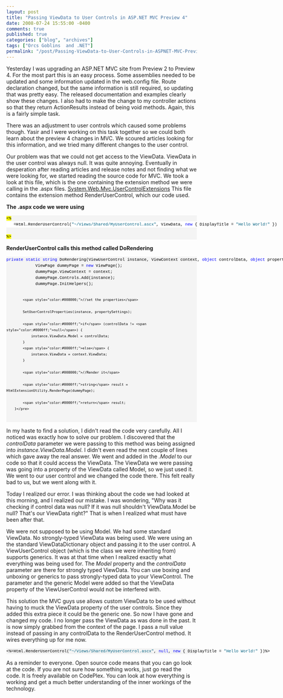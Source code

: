 ```yaml
---
layout: post
title: "Passing ViewData to User Controls in ASP.NET MVC Preview 4"
date: 2008-07-24 15:55:00 -0400
comments: true
published: true
categories: ["blog", "archives"]
tags: ["Orcs Goblins  and .NET"]
permalink: "/post/Passing-ViewData-to-User-Controls-in-ASPNET-MVC-Preview-4/"
---
```

<!-- more -->

<p>Yesterday I was upgrading an ASP.NET MVC site from Preview 2 to Preview 4. For the most part this is an easy process. Some assemblies needed to be updated and some information updated in the web.config file. Route declaration changed, but the same information is still required, so updating that was pretty easy. The released documentation and examples clearly show these changes. I also had to make the change to my controller actions so that they return ActionResults instead of being void methods. Again, this is a fairly simple task.</p>
<p>There was an adjustment to user controls which caused some problems though. Yasir and I were working on this task together so we could both learn about the preview 4 changes in MVC. We scoured articles looking for this information, and we tried many different changes to the user control.</p>
<p>Our problem was that we could not get access to the ViewData. ViewData in the user control was always null. It was quite annoying. Eventually in desperation after reading articles and release notes and not finding what we were looking for, we started reading the source code for MVC. We took a look at this file, which is the one containing the extension method we were calling in the .aspx files. <a title="http://www.codeplex.com/aspnet/SourceControl/FileView.aspx?itemId=8283&amp;changeSetId=12044" href="http://www.codeplex.com/aspnet/SourceControl/FileView.aspx?itemId=8283&amp;changeSetId=12044" target="_blank">System.Web.Mvc.UserControlExtensions</a> This file contains the extension method RenderUserControl, which our code used.</p>
<p><strong>The .aspx code we were using</strong></p>
<div>
<pre style="font-size: 8pt; margin: 0em; overflow: visible; width: 100%; color: black; line-height: 12pt; font-family: consolas, 'Courier New', courier, monospace; background-color: #f4f4f4; border-style: none; padding: 0px;"><span style="background-color:#ffff00;">&lt;%</span><pre style="font-size: 8pt; margin: 0em; overflow: visible; width: 100%; color: black; line-height: 12pt; font-family: consolas, 'Courier New', courier, monospace; background-color: white; border-style: none; padding: 0px;"><span style="color:#606060;">   </span>=Html.RenderUserControl(<span style="color:#006080;">"~/Views/Shared/MyUserControl.ascx"</span>, ViewData, <span style="color:#0000ff;">new</span> { DisplayTitle = <span style="color:#006080;">"Hello World!"</span> }) </pre>
<span style="background-color:#ffff00;">%&gt;</span></pre>
</div>
<p><strong>RenderUserControl calls this method called DoRendering</strong></p>
<div>
<pre style="font-size: 8pt; margin: 0em; overflow: visible; width: 100%; color: black; line-height: 12pt; font-family: consolas, 'Courier New', courier, monospace; background-color: #f4f4f4; border-style: none; padding: 0px;"><span style="color:#0000ff;">private</span> <span style="color:#0000ff;">static</span> <span style="color:#0000ff;">string</span> DoRendering(ViewUserControl instance, ViewContext context, <span style="color:#0000ff;">object</span> controlData, <span style="color:#0000ff;">object</span> propertySettings) {
            ViewPage dummyPage = <span style="color:#0000ff;">new</span> ViewPage();
            dummyPage.ViewContext = context;
            dummyPage.Controls.Add(instance);
            dummyPage.InitHelpers();

            <span style="color:#008000;">//set the properties</span>

            SetUserControlProperties(instance, propertySettings);

            <span style="color:#0000ff;">if</span> (controlData != <span style="color:#0000ff;">null</span>) {
                instance.ViewData.Model = controlData;
            }
            <span style="color:#0000ff;">else</span> {
                instance.ViewData = context.ViewData;
            }

            <span style="color:#008000;">//Render it</span>

            <span style="color:#0000ff;">string</span> result = HtmlExtensionUtility.RenderPage(dummyPage);

            <span style="color:#0000ff;">return</span> result;
        }</pre>
</div>
<p>In my haste to find a solution, I didn't read the code very carefully. All I noticed was exactly how to solve our problem. I discovered that the <em>controlData</em> parameter we were passing to this method was being assigned into <em>instance.ViewData.Model</em>. I didn't even read the next couple of lines which gave away the real answer. We went and added in the <em>.Model</em> to our code so that it could access the ViewData. The ViewData we were passing was going into a property of the ViewData called Model, so we just used it. We went to our user control and we changed the code there. This felt really bad to us, but we went along with it.</p>
<p>Today I realized our error. I was thinking about the code we had looked at this morning, and I realized our mistake. I was wondering, "Why was it checking if control data was null? If it was null shouldn't ViewData.Model be null? That's our ViewData right?" That is when I realized what must have been after that.</p>
<p>We were not supposed to be using Model. We had some standard ViewData. No strongly-typed ViewData was being used. We were using an the standard ViewDataDictionary object and passing it to the user control. A ViewUserControl object (which is the class we were inheriting from) supports generics. It was at that time when I realized exactly what everything was being used for. The <em>Model</em> property and the <em>controlData</em> parameter are there for strongly typed ViewData. You can use boxing and unboxing or generics to pass strongly-typed data to your ViewControl. The parameter and the generic Model were added so that the ViewData property of the ViewUserControl would not be interfered with.</p>
<p>This solution the MVC guys use allows custom ViewData to be used without having to muck the ViewData property of the user controls. Since they added this extra piece it could be the generic one. So now I have gone and changed my code. I no longer pass the ViewData as was done in the past. It is now simply grabbed from the context of the page. I pass a null value instead of passing in any controlData to the RenderUserControl method. It wires everything up for me now.</p>
<div>
<pre style="font-size: 8pt; margin: 0em; overflow: visible; width: 100%; color: black; line-height: 12pt; font-family: consolas, 'Courier New', courier, monospace; background-color: #f4f4f4; border-style: none; padding: 0px;">&lt;%=Html.RenderUserControl(<span style="color:#006080;">"~/Views/Shared/MyUserControl.ascx"</span>, <span style="color:#0000ff;">null</span>, <span style="color:#0000ff;">new</span> { DisplayTitle = <span style="color:#006080;">"Hello World!"</span> })%&gt;</pre>
</div>
<p>As a reminder to everyone. Open source code means that you can go look at the code. If you are not sure how something works, just go read the code. It is freely available on CodePlex. You can look at how everything is working and get a much better understanding of the inner workings of the technology.</p>
